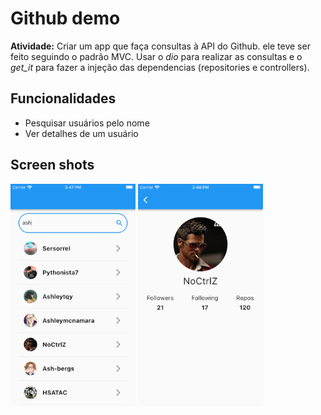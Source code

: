 # Github demo

__Atividade:__ Criar um app que faça consultas à API do Github. ele teve ser feito seguindo o padrão MVC. Usar o _dio_ para realizar as consultas e o _get_it_ para fazer a injeção das dependencias (repositories e controllers).

## Funcionalidades
- Pesquisar usuários pelo nome
- Ver detalhes de um usuário

## Screen shots

<img src="screen-shot-01.png" alt="Search page" width="200"/>
<img src="screen-shot-02.png" alt="User info page" width="200"/>